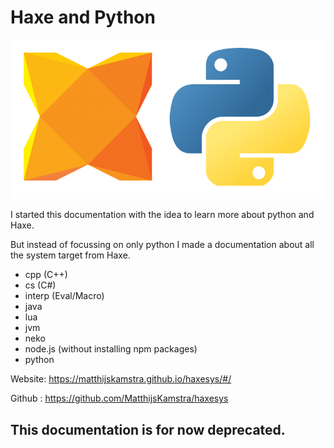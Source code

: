 # Haxe and Python

![](docs/img/haxe_python_logos.png)

I started this documentation with the idea to learn more about python and Haxe.

But instead of focussing on only python I made a documentation about all the system target from Haxe.

- cpp (C++)
- cs (C#)
- interp (Eval/Macro)
- java
- lua
- jvm
- neko
- node.js (without installing npm packages)
- python

Website: https://matthijskamstra.github.io/haxesys/#/

Github : https://github.com/MatthijsKamstra/haxesys

## This documentation is for now deprecated.
